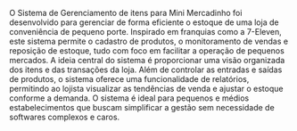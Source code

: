 O Sistema de Gerenciamento de itens para Mini Mercadinho foi desenvolvido para gerenciar de forma eficiente o estoque de uma loja de conveniência de pequeno porte. Inspirado em franquias como a 7-Eleven, este sistema permite o cadastro de produtos, o monitoramento de vendas e reposição de estoque, tudo com foco em facilitar a operação de pequenos mercados.
A ideia central do sistema é proporcionar uma visão organizada dos itens e das transações da loja. Além de controlar as entradas e saídas de produtos, o sistema oferece uma funcionalidade de relatórios, permitindo ao lojista visualizar as tendências de venda e ajustar o estoque conforme a demanda. O sistema é ideal para pequenos e médios estabelecimentos que buscam simplificar a gestão sem necessidade de softwares complexos e caros.
